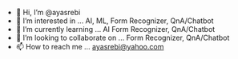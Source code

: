 - 👋 Hi, I’m @ayasrebi
- 👀 I’m interested in ... AI, ML, Form Recognizer, QnA/Chatbot
- 🌱 I’m currently learning ... AI Form Recognizer, QnA/Chatbot
- 💞️ I’m looking to collaborate on ... Form Recognizer, QnA/Chatbot
- 📫 How to reach me ... ayasrebi@yahoo.com

<!---
ayasrebi/ayasrebi is a ✨ special ✨ repository because its `README.md` (this file) appears on your GitHub profile.
You can click the Preview link to take a look at your changes.
--->
